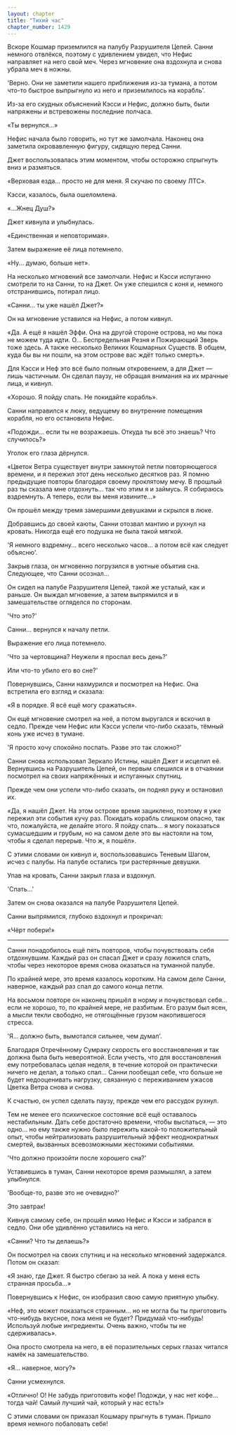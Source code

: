 ```yaml
---
layout: chapter
title: "Тихий час"
chapter_number: 1429
---
```




Вскоре Кошмар приземлился на палубу Разрушителя Цепей. Санни немного отвлёкся, поэтому с удивлением увидел, что Нефис направляет на него свой меч. Через мгновение она вздохнула и снова убрала меч в ножны.

'Верно. Они не заметили нашего приближения из-за тумана, а потом что-то быстрое выпрыгнуло из него и приземлилось на корабль'.

Из-за его скудных объяснений Кэсси и Нефис, должно быть, были напряжены и встревожены последние полчаса.

«Ты вернулся...»

Нефис начала было говорить, но тут же замолчала. Наконец она заметила окровавленную фигуру, сидящую перед Санни.

Джет воспользовалась этим моментом, чтобы осторожно спрыгнуть вниз и размяться.

«Верховая езда... просто не для меня. Я скучаю по своему ЛТС».

Кэсси, казалось, была ошеломлена.

«...Жнец Душ?»

Джет кивнула и улыбнулась.

«Единственная и неповторимая».

Затем выражение её лица потемнело.

«Ну... думаю, больше нет».

На несколько мгновений все замолчали. Нефис и Кэсси испуганно смотрели то на Санни, то на Джет. Он уже спешился с коня и, немного отстранившись, потирал лицо.

«Санни... ты уже нашёл Джет?»

Он на мгновение уставился на Нефис, а потом кивнул.

«Да. А ещё я нашёл Эффи. Она на другой стороне острова, но мы пока не можем туда идти. О... Беспредельная Резня и Пожирающий Зверь тоже здесь. А также несколько Великих Кошмарных Существ. В общем, куда бы вы ни пошли, на этом острове вас ждёт только смерть».

Для Кэсси и Неф это всё было полным откровением, а для Джет — лишь частичным. Он сделал паузу, не обращая внимания на их мрачные лица, и кивнул.

«Хорошо. Я пойду спать. Не покидайте корабль».

Санни направился к люку, ведущему во внутренние помещения корабля, но его остановила Нефис.

«Подожди... если ты не возражаешь. Откуда ты всё это знаешь? Что случилось?»

Уголок его глаза дёрнулся.

«Цветок Ветра существует внутри замкнутой петли повторяющегося времени, и я пережил этот день несколько десятков раз. Я помню предыдущие повторы благодаря своему проклятому мечу. В прошлый раз ты сказала мне отдохнуть... так что этим я и займусь. Я собираюсь вздремнуть. А теперь, если вы меня извините...»

Он прошёл между тремя замершими девушками и скрылся в люке.

Добравшись до своей каюты, Санни отозвал мантию и рухнул на кровать. Никогда ещё его подушка не была такой мягкой.

'Я немного вздремну... всего несколько часов... а потом всё как следует объясню'.

Закрыв глаза, он мгновенно погрузился в уютные объятия сна. Следующее, что Санни осознал...

Он сидел на палубе Разрушителя Цепей, такой же усталый, как и раньше. Он выждал мгновение, а затем выпрямился и в замешательстве огляделся по сторонам.

'Что это?'

Санни... вернулся к началу петли.

Выражение его лица потемнело.

'Что за чертовщина? Неужели я проспал весь день?'

Или что-то убило его во сне?'

Повернувшись, Санни нахмурился и посмотрел на Нефис. Она встретила его взгляд и сказала:

«Я в порядке. Я всё ещё могу сражаться».

Он ещё мгновение смотрел на неё, а потом выругался и вскочил в седло. Прежде чем Нефис или Кэсси успели что-либо сказать, тёмный конь уже исчез в тумане.

'Я просто хочу спокойно поспать. Разве это так сложно?'

Санни снова использовал Зеркало Истины, нашёл Джет и исцелил её. Вернувшись на Разрушитель Цепей, он первым спешился и в отчаянии посмотрел на своих напряжённых и испуганных спутниц.

Прежде чем они успели что-либо сказать, он поднял руку и остановил их.

«Да, я нашёл Джет. На этом острове время зациклено, поэтому я уже пережил эти события кучу раз. Покидать корабль слишком опасно, так что, пожалуйста, не делайте этого. Я пойду спать... я могу показаться сумасшедшим и грубым, но на самом деле это вы настояли на том, чтобы я сделал перерыв. Что ж, я пошёл».

С этими словами он кивнул и, воспользовавшись Теневым Шагом, исчез с палубы. На палубе остались три растерянные девушки.

Упав на кровать, Санни закрыл глаза и вздохнул.

'Спать...'

Затем он снова оказался на палубе Разрушителя Цепей.

Санни выпрямился, глубоко вздохнул и прокричал:

«Чёрт побери!»

***

Санни понадобилось ещё пять повторов, чтобы почувствовать себя отдохнувшим. Каждый раз он спасал Джет и сразу ложился спать, чтобы через некоторое время снова оказаться на туманной палубе.

По крайней мере, это время казалось коротким. На самом деле Санни, наверное, каждый раз спал до самого конца петли.

На восьмом повторе он наконец пришёл в норму и почувствовал себя... если не хорошо, то, по крайней мере, не разбитым. Его разум был ясен, а мысли текли свободно, не отягощённые грузом накопившегося стресса.

'Я... должно быть, вымотался сильнее, чем думал'.

Благодаря Отречённому Сумраку скорость его восстановления и так должна была быть невероятной. Если учесть, что для восстановления ему потребовалась целая неделя, в течение которой он практически ничего не делал, а только спал... Санни пообещал себе, что больше не будет недооценивать нагрузку, связанную с переживанием ужасов Цветка Ветра снова и снова.

К счастью, он успел сделать паузу, прежде чем его рассудок рухнул.

Тем не менее его психическое состояние всё ещё оставалось нестабильным. Дать себе достаточно времени, чтобы выспаться, — это одно... но ему также нужно было пережить какой-то положительный опыт, чтобы нейтрализовать разрушительный эффект неоднократных смертей, вызванных всевозможными жестокими событиями.

'Что должно произойти после хорошего сна?'

Уставившись в туман, Санни некоторое время размышлял, а затем улыбнулся.

'Вообще-то, разве это не очевидно?'

Это завтрак!

Кивнув самому себе, он прошёл мимо Нефис и Кэсси и забрался в седло. Они обе удивлённо уставились на него.

«Санни? Что ты делаешь?»

Он посмотрел на своих спутниц и на несколько мгновений задержался. Потом он сказал:

«Я знаю, где Джет. Я быстро сбегаю за ней. А пока у меня есть странная просьба...»

Повернувшись к Нефис, он изобразил свою самую приятную улыбку.

«Неф, это может показаться странным... но не могла бы ты приготовить что-нибудь вкусное, пока меня не будет? Придумай что-нибудь! Используй любые ингредиенты. Очень важно, чтобы ты не сдерживалась».

Она просто смотрела на него, в её поразительных серых глазах читался намёк на замешательство.

«Я... наверное, могу?»

Санни усмехнулся.

«Отлично! О! Не забудь приготовить кофе! Подожди, у нас нет кофе... тогда чай! Самый лучший чай, который у нас есть!»

С этими словами он приказал Кошмару прыгнуть в туман. Пришло время немного побаловать себя!

